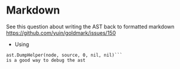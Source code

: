# Markdown

See this question about writing the AST back to formatted markdown
https://github.com/yuin/goldmark/issues/150

*	Using 

```
ast.DumpHelper(node, source, 0, nil, nil)```
is a good way to debug the ast	